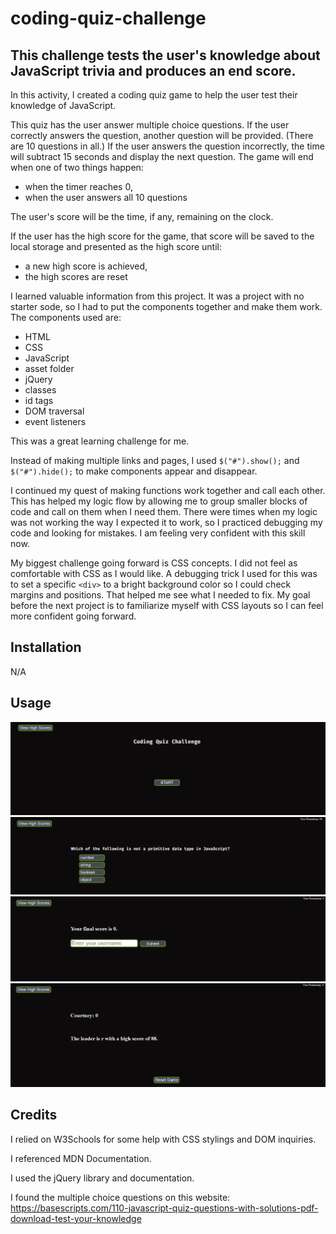 # coding-quiz-challenge

## This challenge tests the user's knowledge about JavaScript trivia and produces an end score.

In this activity, I created a coding quiz game to help the user test their knowledge of JavaScript.

This quiz has the user answer multiple choice questions. If the user correctly answers the question, another question will be provided. (There are 10 questions in all.) If the user answers the question incorrectly, the time will subtract 15 seconds and display the next question. The game will end when one of two things happen:

- when the timer reaches 0,
- when the user answers all 10 questions

The user's score will be the time, if any, remaining on the clock.

If the user has the high score for the game, that score will be saved to the local storage and presented as the high score until:

- a new high score is achieved,
- the high scores are reset

I learned valuable information from this project. It was a project with no starter sode, so I had to put the components together and make them work. The components used are:

- HTML
- CSS
- JavaScript
- asset folder
- jQuery
- classes
- id tags
- DOM traversal
- event listeners

This was a great learning challenge for me.

Instead of making multiple links and pages, I used `$("#").show();` and `$("#").hide();` to make components appear and disappear.

I continued my quest of making functions work together and call each other. This has helped my logic flow by allowing me to group smaller blocks of code and call on them when I need them. There were times when my logic was not working the way I expected it to work, so I practiced debugging my code and looking for mistakes. I am feeling very confident with this skill now.

My biggest challenge going forward is CSS concepts. I did not feel as comfortable with CSS as I would like. A debugging trick I used for this was to set a specific `<div>` to a bright background color so I could check margins and positions. That helped me see what I needed to fix. My goal before the next project is to familiarize myself with CSS layouts so I can feel more confident going forward.

## Installation

N/A

## Usage

![alt text](assets/code_quiz_1.png)
![alt text](assets/code_quiz_2.png)
![alt text](assets/code_quiz_3.png)
![alt text](assets/code_quiz_4.png)

## Credits

I relied on W3Schools for some help with CSS stylings and DOM inquiries.

I referenced MDN Documentation.

I used the jQuery library and documentation.

I found the multiple choice questions on this website:
https://basescripts.com/110-javascript-quiz-questions-with-solutions-pdf-download-test-your-knowledge
